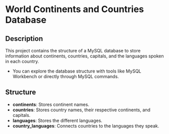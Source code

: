 # World Continents and Countries Database

## Description
This project contains the structure of a MySQL database to store information about continents, countries, capitals, and the languages spoken in each country.

-  You can explore the database structure with tools like MySQL Workbench or directly through MySQL commands.

## Structure

- **continents**: Stores continent names.
- **countries**: Stores country names, their respective continents, and capitals.
- **languages**: Stores the different languages.
- **country_languages**: Connects countries to the languages they speak.
